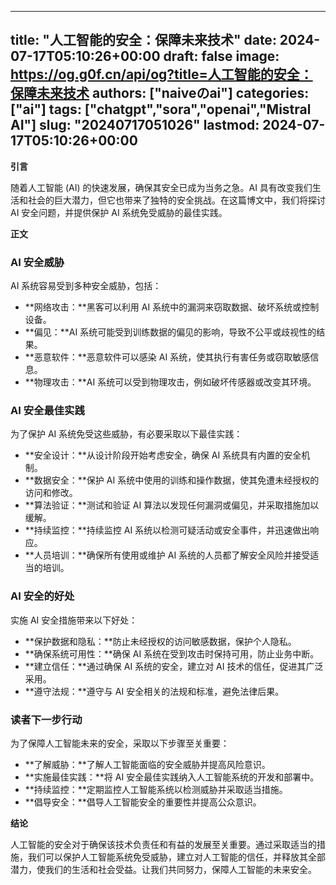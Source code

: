 
---
title: "人工智能的安全：保障未来技术"
date: 2024-07-17T05:10:26+00:00
draft: false
image: https://og.g0f.cn/api/og?title=人工智能的安全：保障未来技术
authors: ["naiveのai"]
categories: ["ai"]
tags: ["chatgpt","sora","openai","Mistral AI"]
slug: "20240717051026"
lastmod: 2024-07-17T05:10:26+00:00
---
**引言**

随着人工智能 (AI) 的快速发展，确保其安全已成为当务之急。AI 具有改变我们生活和社会的巨大潜力，但它也带来了独特的安全挑战。在这篇博文中，我们将探讨 AI 安全问题，并提供保护 AI 系统免受威胁的最佳实践。

**正文**

### AI 安全威胁

AI 系统容易受到多种安全威胁，包括：

- **网络攻击：**黑客可以利用 AI 系统中的漏洞来窃取数据、破坏系统或控制设备。
- **偏见：**AI 系统可能受到训练数据的偏见的影响，导致不公平或歧视性的结果。
- **恶意软件：**恶意软件可以感染 AI 系统，使其执行有害任务或窃取敏感信息。
- **物理攻击：**AI 系统可以受到物理攻击，例如破坏传感器或改变其环境。

### AI 安全最佳实践

为了保护 AI 系统免受这些威胁，有必要采取以下最佳实践：

- **安全设计：**从设计阶段开始考虑安全，确保 AI 系统具有内置的安全机制。
- **数据安全：**保护 AI 系统中使用的训练和操作数据，使其免遭未经授权的访问和修改。
- **算法验证：**测试和验证 AI 算法以发现任何漏洞或偏见，并采取措施加以缓解。
- **持续监控：**持续监控 AI 系统以检测可疑活动或安全事件，并迅速做出响应。
- **人员培训：**确保所有使用或维护 AI 系统的人员都了解安全风险并接受适当的培训。

### AI 安全的好处

实施 AI 安全措施带来以下好处：

- **保护数据和隐私：**防止未经授权的访问敏感数据，保护个人隐私。
- **确保系统可用性：**确保 AI 系统在受到攻击时保持可用，防止业务中断。
- **建立信任：**通过确保 AI 系统的安全，建立对 AI 技术的信任，促进其广泛采用。
- **遵守法规：**遵守与 AI 安全相关的法规和标准，避免法律后果。

### 读者下一步行动

为了保障人工智能未来的安全，采取以下步骤至关重要：

- **了解威胁：**了解人工智能面临的安全威胁并提高风险意识。
- **实施最佳实践：**将 AI 安全最佳实践纳入人工智能系统的开发和部署中。
- **持续监控：**定期监控人工智能系统以检测威胁并采取适当措施。
- **倡导安全：**倡导人工智能安全的重要性并提高公众意识。

**结论**

人工智能的安全对于确保该技术负责任和有益的发展至关重要。通过采取适当的措施，我们可以保护人工智能系统免受威胁，建立对人工智能的信任，并释放其全部潜力，使我们的生活和社会受益。让我们共同努力，保障人工智能的未来安全。